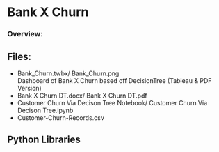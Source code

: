 # Bank X Churn
### Overview:

## Files:

 - Bank_Churn.twbx/ Bank_Churn.png  <br />
   Dashboard of Bank X Churn based off DecisionTree (Tableau & PDF Version)
 - Bank X Churn DT.docx/ Bank X Churn DT.pdf
 - Customer Churn Via Decison Tree Notebook/ Customer Churn Via Decison Tree.ipynb
 - Customer-Churn-Records.csv
 
## Python Libraries
